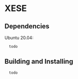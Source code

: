 # XESE

## Dependencies
Ubuntu 20.04:  
```bash
  todo
```

## Building and Installing
```bash
  todo
```